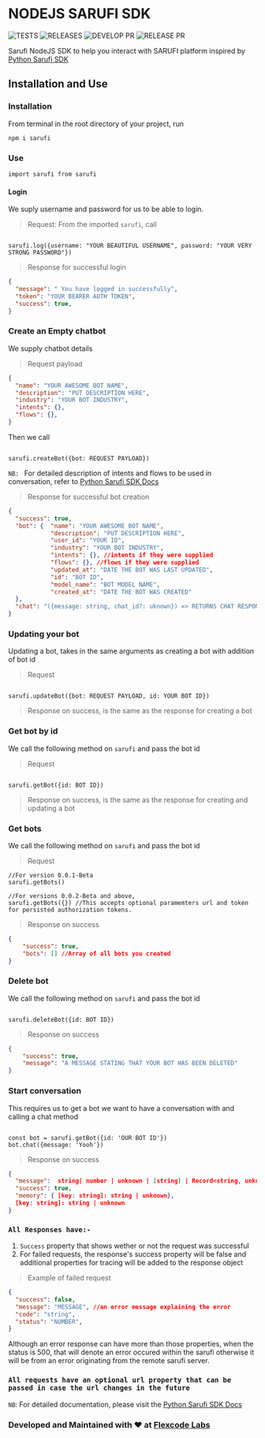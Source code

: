 # NODEJS SARUFI SDK

![TESTS](https://github.com/flexcodelabs/sarufi/actions/workflows/develop.yml/badge.svg)
![RELEASES](https://github.com/flexcodelabs/sarufi/actions/workflows/main.yml/badge.svg)
![DEVELOP PR](https://github.com/flexcodelabs/sarufi/actions/workflows/develop-pr.yml/badge.svg)
![RELEASE PR](https://github.com/flexcodelabs/sarufi/actions/workflows/main-pr.yml/badge.svg)

Sarufi NodeJS SDK to help you interact with SARUFI platform inspired by [Python Sarufi SDK](https://github.com/Neurotech-HQ/sarufi-python-sdk)

## Installation and Use

### Installation

From terminal in the root directory of your project, run

`npm i sarufi`

### Use

`import sarufi from sarufi`

#### Login

We suply username and password for us to be able to login.

> Request: From the imported `sarufi`, call

```JS

sarufi.log({username: "YOUR BEAUTIFUL USERNAME", password: "YOUR VERY STRONG PASSWORD"})

```

> Response for successful login

```JSON
{
  "message": " You have logged in successfully",
  "token": "YOUR BEARER AUTH TOKEN",
  "success": true,
}
```

### Create an Empty chatbot

We supply chatbot details

> Request payload

```JSON
{
  "name": "YOUR AWESOME BOT NAME",
  "description": "PUT DESCRIPTION HERE",
  "industry": "YOUR BOT INDUSTRY",
  "intents": {},
  "flows": {},
}
```

Then we call

```JS

sarufi.createBot({bot: REQUEST PAYLOAD})

```

`NB: ` For detailed description of intents and flows to be used in conversation, refer to [Python Sarufi SDK Docs](https://docs.sarufi.io/docs/Getting%20started%20/create-a-simple-chatbot#help-me-order-a-pizza-intent)

> Response for successful bot creation

```JSON
{
  "success": true,
  "bot": {  "name": "YOUR AWESOME BOT NAME",
            "description": "PUT DESCRIPTION HERE",
            "user_id": "YOUR ID",
            "industry": "YOUR BOT INDUSTRY",
            "intents": {}, //intents if they were supplied
            "flows": {}, //flows if they were supplied
            "updated_at": "DATE THE BOT WAS LAST UPDATED",
            "id": "BOT ID",
            "model_name": "BOT MODEL NAME",
            "created_at": "DATE THE BOT WAS CREATED"
  },
  "chat": "({message: string, chat_id?: uknown}) => RETURNS CHAT RESPONSE" //A callable method that starts a chat with your bot, it takes in a string message and optional chat ID
}
```

### Updating your bot

Updating a bot, takes in the same arguments as creating a bot with addition of bot id

> Request

```JS

sarufi.updateBot({bot: REQUEST PAYLOAD, id: YOUR BOT ID})

```

> Response on success, is the same as the response for creating a bot

### Get bot by id

We call the following method on `sarufi` and pass the bot id

> Request

```JS

sarufi.getBot({id: BOT ID})

```

> Response on success, is the same as the response for creating and updating a bot

### Get bots

We call the following method on `sarufi` and pass the bot id

> Request

```JS
//For version 0.0.1-Beta
sarufi.getBots()

//For versions 0.0.2-Beta and above,
sarufi.getBots({}) //This accepts optional paramemters url and token for persisted authorization tokens.

```

> Response on success

```JSON
{
    "success": true,
    "bots": [] //Array of all bots you created
}

```

### Delete bot

We call the following method on `sarufi` and pass the bot id

```JS

sarufi.deleteBot({id: BOT ID})

```

> Response on success

```JSON
{
    "success": true,
    "message": "A MESSAGE STATING THAT YOUR BOT HAS BEEN DELETED"
}
```

### Start conversation

This requires us to get a bot we want to have a conversation with and calling a chat method

```JS

const bot = sarufi.getBot({id: 'OUR BOT ID'})
bot.chat({message: 'Yooh'})

```

> Response on success

```JSON
{
  "message":  string| number | unknown | [string] | Record<string, unknown> | [Record<string, unknown>],
  "success": true,
  "memory": { [key: string]: string | unknown},
  [key: string]: string | unknown
}
```

### `All Responses have:-`

1. `Success` property that shows wether or not the request was successful
2. For failed requests, the response's success property will be false and additional properties for tracing will be added to the response object

> Example of failed request

```JSON
{
  "success": false,
  "message": "MESSAGE", //an error message explaining the error
  "code": "string",
  "status": "NUMBER",
}
```

Although an error response can have more than those properties, when the status is 500, that will denote an error occured within the sarufi otherwise it will be from an error originating from the remote sarufi server.

### `All requests have an optional url property that can be passed in case the url changes in the future`

`NB`: For detailed documentation, please visit the [Python Sarufi SDK Docs](https://docs.sarufi.io/)

### Developed and Maintained with ❤️ at [Flexcode Labs](https://flexcodelabs.com)

